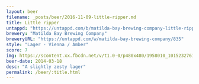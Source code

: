 ```yaml
---
layout: beer
filename: _posts/beer/2016-11-09-little-ripper.md
title: Little ripper
untappd: "https://untappd.com/b/matilda-bay-brewing-company-little-ripper/388004"
brewery: "Matilda Bay Brewing Company"
breweryURL: "https://untappd.com/w/matilda-bay-brewing-company/835"
style: "Lager - Vienna / Amber"
score: 7
img: https://scontent.xx.fbcdn.net/v/t1.0-0/p480x480/1958010_10152327617388745_1928464789_n.jpg?oh=ff68c8b7ae938aadf7a978bf8bc53b74&oe=59075998
beer-date: 2014-03-18
desc: "A slightly zesty lager"
permalink: /beer/:title.html
---
```

